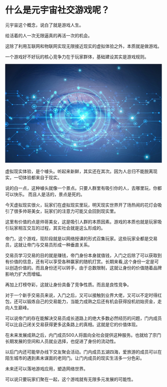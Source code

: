 # 什么是元宇宙社交游戏呢？



元宇宙这个概念，说白了就是游戏人生。

给活着的人一次无限逼真的再活一次的机会。

这除了利用互联网和物联网实现无限接近现实的虚拟体验之外，本质就是做游戏。

一个游戏好不好玩的核心竞争力在于玩家群体，基础建设其实是游戏规则。

![yxsj.img](sj.jpg) 

虚拟现实体验，是个噱头。听起来新鲜，其实还在其次。因为人总归不能脱离现实，一切体验都来自于现实。

说的白一点，这种噱头就像一个景点。只要人群里有吸引你的人，去哪里玩，你都可以快乐。
而且人是活的，景点是死的。

今天虚拟现实很火，玩家们在虚拟现实里玩，明天现实世界开了场热闹的花灯会吸引了很多帅哥美女，玩家们的注意力可能又会回到现实里。

这里有价值的点是帅哥美女，这是吸引人群的本质因素。游戏的本质也就是玩家吸引玩家相互交互的过程，其实社会就是这么形成的。

帝门，这个游戏，现阶段就是以网络授课的形式召集玩家。这些玩家全都是交易员，这就让帝门与交易员形成一种垂直关系。

交易员学习交易的目的就是赚钱，帝门身份本身就值钱，入门之后除了可以获取到有价值的信息，还有可以享受各种赢家的随机打赏。长期来看,这个身份一定是可以创造价值的。而且身份还可以转手，由于总数限制，这就让身份的价值随着品牌影响力扩大而增幅。

再加上打榜夺彩，这就让身份具备了竞争性质。而且是良性竞争。

对于一个新手交易员来说，入门之后，又可以接触到业界大佬，又可以不定时得红包，还可以锻炼自己的交易能力，当能力成熟之后还有机会获得投机初始资金，走向人生巅峰。

可以说帝门的存在能解决交易员成长道路上的绝大多数必然经历的问题，门内成员可以比自己闭关交易获得更多这条路上的真相。这就是它的价值体现。

在未来发展成熟之后，内门成员500人将面向全社会提供这种服务。也就给了宗门长期发展的空间和人员就业选择，也促进了身份的流动性。

以后门内还可能举办线下交友聚会活动。门内成员五湖四海，爱旅游的成员可以在陌生城市的遇到素未谋面的老同门。让门内成员的现实生活多一分色彩。

未来还可以落地游戏应用，塑造网络世界。

可以说只要玩家们聚在一起，这个游戏就有无限多元发展的可能性。
